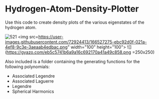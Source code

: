 # Hydrogen-Atom-Density-Plotter

Use this code to create density plots of the various eigenstates of the hydrogen atom.

![521](https://user-images.githubusercontent.com/72924413/166527275-ebc92d0f-021a-4ef8-9c3e-3aeaab4edbac.png)
<img src=https://user-images.githubusercontent.com/72924413/166527275-ebc92d0f-021a-4ef8-9c3e-3aeaab4edbac.png" width="100" height="100">
![](https://gyazo.com/eb5c5741b6a9a16c692170a41a49c858.png =250x250)


                                                                                                                                        
Also included is a folder containing the generating functions for the following polynomials:
- Associated Legendre
- Associated Laguerre
- Legendre
- Spherical Harmonics
